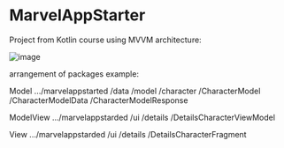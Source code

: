 # MarvelAppStarter

Project from Kotlin course using MVVM architecture:

![image](https://user-images.githubusercontent.com/2738131/147287681-08d548bb-4565-4300-a155-d1d0d2e3cdb7.png)


arrangement of packages example:

Model
.../marvelappstarted
                 /data
                    /model
                        /character
                               /CharacterModel
                               /CharacterModelData
                               /CharacterModelResponse
                               
                               
 ModelView
 .../marvelappstarded
                  /ui
                   /details
                        /DetailsCharacterViewModel
                        
  
 View
.../marvelappstarded
                  /ui
                   /details
                        /DetailsCharacterFragment
